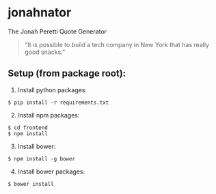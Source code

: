 # jonahnator
The Jonah Peretti Quote Generator

> “It is possible to build a tech company in New York that has really good snacks.”

## Setup (from package root):

1. Install python packages:

  ```
  $ pip install -r requirements.txt
  ```

2. Install npm packages:

  ```
  $ cd frontend
  $ npm install
  ```

3. Install bower:

  ```
  $ npm install -g bower
  ```

4. Install bower packages:

  ```
  $ bower install
  ```
